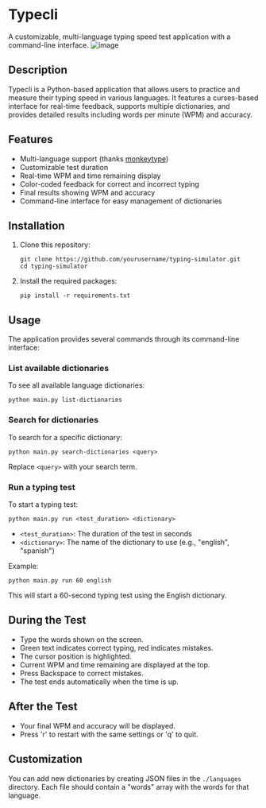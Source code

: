 # Typecli

A customizable, multi-language typing speed test application with a command-line interface.
![image](https://github.com/user-attachments/assets/ce9f861a-3d8b-4dc1-8f83-07a2fc33e442)


## Description

Typecli is a Python-based application that allows users to practice and measure their typing speed in various languages. It features a curses-based interface for real-time feedback, supports multiple dictionaries, and provides detailed results including words per minute (WPM) and accuracy.

## Features

- Multi-language support (thanks [monkeytype](https://github.com/monkeytypegame/monkeytype))
- Customizable test duration
- Real-time WPM and time remaining display
- Color-coded feedback for correct and incorrect typing
- Final results showing WPM and accuracy
- Command-line interface for easy management of dictionaries

## Installation

1. Clone this repository:
   ```
   git clone https://github.com/yourusername/typing-simulator.git
   cd typing-simulator
   ```

2. Install the required packages:
   ```
   pip install -r requirements.txt
   ```

## Usage

The application provides several commands through its command-line interface:

### List available dictionaries

To see all available language dictionaries:

```
python main.py list-dictionaries
```

### Search for dictionaries

To search for a specific dictionary:

```
python main.py search-dictionaries <query>
```

Replace `<query>` with your search term.

### Run a typing test

To start a typing test:

```
python main.py run <test_duration> <dictionary>
```

- `<test_duration>`: The duration of the test in seconds
- `<dictionary>`: The name of the dictionary to use (e.g., "english", "spanish")

Example:
```
python main.py run 60 english
```

This will start a 60-second typing test using the English dictionary.

## During the Test

- Type the words shown on the screen.
- Green text indicates correct typing, red indicates mistakes.
- The cursor position is highlighted.
- Current WPM and time remaining are displayed at the top.
- Press Backspace to correct mistakes.
- The test ends automatically when the time is up.

## After the Test

- Your final WPM and accuracy will be displayed.
- Press 'r' to restart with the same settings or 'q' to quit.

## Customization

You can add new dictionaries by creating JSON files in the `./languages` directory. Each file should contain a "words" array with the words for that language.
